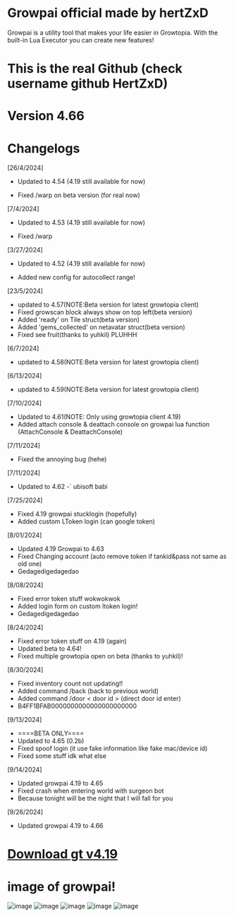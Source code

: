 # Growpai official made by hertZxD
Growpai is a utility tool that makes your life easier in Growtopia. With the built-in Lua Executor you can create new features!
# This is the real Github (check username github HertZxD)

# Version 4.66
# Changelogs
[26/4/2024]
* Updated to 4.54 (4.19 still available for now)

* Fixed /warp on beta version (for real now)

[7/4/2024]
* Updated to 4.53 (4.19 still available for now)

* Fixed /warp

[3/27/2024]
* Updated to 4.52 (4.19 still available for now)

* Added new config for autocollect range!

[23/5/2024]
* updated to 4.57(NOTE:Beta version for latest growtopia client)
* Fixed growscan block always show on top left(beta version)
* Added 'ready' on Tile struct(beta version)
* Added 'gems_collected' on netavatar struct(beta version)
* Fixed see fruit(thanks to yuhkil) PLUHHH

[6/7/2024]
* updated to 4.58(NOTE:Beta version for latest growtopia client)

[6/13/2024]
* updated to 4.59(NOTE:Beta version for latest growtopia client)

[7/10/2024]
* Updated to 4.61(NOTE: Only using growtopia client 4.19)
* Added attach console & deattach console on growpai lua function (AttachConsole & DeattachConsole)

[7/11/2024]
* Fixed the annoying bug (hehe)

[7/11/2024]
* Updated to 4.62 -` ubisoft babi

[7/25/2024]
* Fixed 4.19 growpai stucklogin (hopefully)
* Added custom LToken login (can google token)
  
[8/01/2024]
* Updated 4.19 Growpai to 4.63
* Fixed Changing account (auto remove token if tankid&pass not same as old one)
* Gedagedigedagedao

[8/08/2024]
* Fixed error token stuff wokwokwok
* Added login form on custom ltoken login!
* Gedagedigedagedao

[8/24/2024]
* Fixed error token stuff on 4.19 (again)
* Updated beta to 4.64!
* Fixed multiple growtopia open on beta (thanks to yuhkil)!
  
[8/30/2024]
* Fixed inventory count not updating!!
* Added command /back (back to previous world)
* Added command /door < door id > (direct door id enter)
* B4FF1BFAB0000000000000000000000

[9/13/2024]
* ====BETA ONLY====
* Updated to 4.65 (0.2b)
* Fixed spoof login (it use fake information like fake mac/device id)
* Fixed some stuff idk what else

[9/14/2024]
* Updated growpai 4.19 to 4.65
* Fixed crash when entering world with surgeon bot
* Because tonight will be the night that I will fall for you

[9/26/2024]
* Updated growpai 4.19 to 4.66


# [Download gt v4.19](https://ubistatic-a.akamaihd.net/0098/594764/GrowtopiaInstaller.exe) 

# image of growpai!
![image](https://github.com/user-attachments/assets/51756336-3775-4664-bea4-df0e616aaeaf)
![image](https://github.com/user-attachments/assets/5ebc2be6-78a9-4d5b-9d10-5f3edfd991f5)
![image](https://github.com/user-attachments/assets/a0c3d782-92f8-4962-a49d-ebea40bed8b5)
![image](https://github.com/user-attachments/assets/7ce8e05e-aa47-4910-8176-427c8becaa24)
![image](https://github.com/user-attachments/assets/40e19e5d-7574-44d0-a3e3-0fa363dabb5a)




